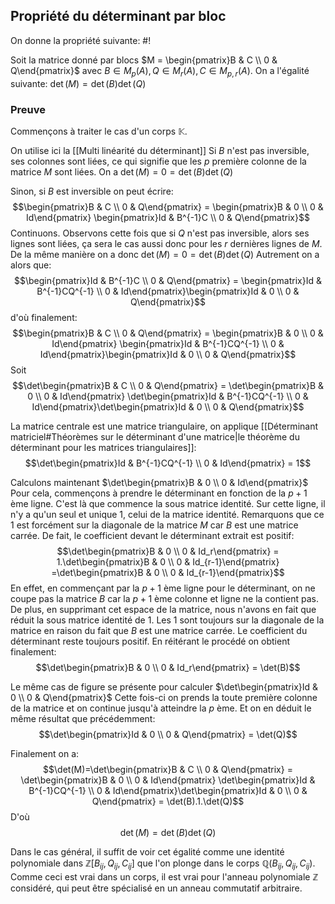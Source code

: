 ## Propriété du déterminant par bloc
On donne la propriété suivante: #!

Soit la matrice donné par blocs $M = \begin{pmatrix}B & C \\ 0 & Q\end{pmatrix}$ avec $B \in M_p(A), Q \in M_r(A), C \in M_{p,r}(A)$. On a l'égalité suivante: $\det(M) = \det(B)\det(Q)$

### Preuve
Commençons à traiter le cas d'un corps $\mathbb K$.

On utilise ici la [[Multi linéarité du déterminant]]
Si $B$ n'est pas inversible, ses colonnes sont liées, ce qui signifie que les $p$ première colonne de la matrice $M$ sont liées. On a $\det(M) = 0 = \det(B)\det(Q)$

Sinon, si $B$ est inversible on peut écrire: 
$$\begin{pmatrix}B & C \\ 0 & Q\end{pmatrix} = \begin{pmatrix}B & 0 \\ 0 & Id\end{pmatrix} \begin{pmatrix}Id & B^{-1}C \\ 0 & Q\end{pmatrix}$$
Continuons. Observons cette fois que si $Q$ n'est pas inversible, alors ses lignes sont liées, ça sera le cas aussi donc pour les $r$ dernières lignes de $M$. De la même manière on a donc $\det(M) = 0 = \det(B)\det(Q)$ 
Autrement on a alors que:
$$\begin{pmatrix}Id & B^{-1}C \\ 0 & Q\end{pmatrix} = \begin{pmatrix}Id & B^{-1}CQ^{-1} \\ 0 & Id\end{pmatrix}\begin{pmatrix}Id & 0 \\ 0 & Q\end{pmatrix}$$
d'où finalement:
$$\begin{pmatrix}B & C \\ 0 & Q\end{pmatrix} = \begin{pmatrix}B & 0 \\ 0 & Id\end{pmatrix} \begin{pmatrix}Id & B^{-1}CQ^{-1} \\ 0 & Id\end{pmatrix}\begin{pmatrix}Id & 0 \\ 0 & Q\end{pmatrix}$$
Soit
$$\det\begin{pmatrix}B & C \\ 0 & Q\end{pmatrix} = \det\begin{pmatrix}B & 0 \\ 0 & Id\end{pmatrix} \det\begin{pmatrix}Id & B^{-1}CQ^{-1} \\ 0 & Id\end{pmatrix}\det\begin{pmatrix}Id & 0 \\ 0 & Q\end{pmatrix}$$

La matrice centrale est une matrice triangulaire, on applique [[Déterminant matriciel#Théorèmes sur le déterminant d'une matrice|le théorème du déterminant pour les matrices triangulaires]]:
$$\det\begin{pmatrix}Id & B^{-1}CQ^{-1} \\ 0 & Id\end{pmatrix} = 1$$

Calculons maintenant $\det\begin{pmatrix}B & 0 \\ 0 & Id\end{pmatrix}$
Pour cela, commençons à prendre le déterminant en fonction de la $p+1$ ème ligne. C'est là que commence la sous matrice identité. Sur cette ligne, il n'y a qu'un seul et unique $1$, celui de la matrice identité.
Remarquons que ce $1$ est forcément sur la diagonale de la matrice $M$ car $B$ est une matrice carrée. De fait, le coefficient devant le déterminant extrait est positif:
$$\det\begin{pmatrix}B & 0 \\ 0 & Id_r\end{pmatrix} = 1.\det\begin{pmatrix}B & 0 \\ 0 & Id_{r-1}\end{pmatrix} =\det\begin{pmatrix}B & 0 \\ 0 & Id_{r-1}\end{pmatrix}$$
En effet, en commençant par la $p+1$ ème ligne pour le déterminant, on ne coupe pas la matrice $B$ car la $p+1$ ème colonne et ligne ne la contient pas. De plus, en supprimant cet espace de la matrice, nous n'avons en fait que réduit la sous matrice identité de $1$.
Les $1$ sont toujours sur la diagonale de la matrice en raison du fait que $B$ est une matrice carrée. Le coefficient du déterminant reste toujours positif.
En réitérant le procédé on obtient finalement:
$$\det\begin{pmatrix}B & 0 \\ 0 & Id_r\end{pmatrix} = \det(B)$$

Le même cas de figure se présente pour calculer $\det\begin{pmatrix}Id & 0 \\ 0 & Q\end{pmatrix}$
Cette fois-ci on prends la toute première colonne de la matrice et on continue jusqu'à atteindre la $p$ ème. Et on en déduit le même résultat que précédemment:
$$\det\begin{pmatrix}Id & 0 \\ 0 & Q\end{pmatrix} = \det(Q)$$

Finalement on a:
$$\det(M)=\det\begin{pmatrix}B & C \\ 0 & Q\end{pmatrix} = \det\begin{pmatrix}B & 0 \\ 0 & Id\end{pmatrix} \det\begin{pmatrix}Id & B^{-1}CQ^{-1} \\ 0 & Id\end{pmatrix}\det\begin{pmatrix}Id & 0 \\ 0 & Q\end{pmatrix} = \det(B).1.\det(Q)$$
D'où
$$\det(M) = \det(B)\det(Q)$$

Dans le cas général, il suffit de voir cet égalité comme une identité polynomiale dans $\mathbb Z[B_{ij}, Q_{ij}, C_{ij}]$ que l'on plonge dans le corps $\mathbb Q(B_{ij}, Q_{ij}, C_{ij})$. Comme ceci est vrai dans un corps, il est vrai pour l'anneau polynomiale $\mathbb Z$ considéré, qui peut être spécialisé en un anneau commutatif arbitraire.
$$\tag*{$\blacksquare$}$$
